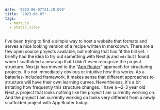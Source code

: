 ```yaml
---
date: '2023-06-07T21:38:00Z'
title: '2023-06-07'
tags:
  - next.js
  - static_sites
---
```


I've been trying to find a simple way to host a website that formats and serves a nice looking version of a recipe written in markdown.
There are a few open source projects available, but nothing that has fit the bill yet.
I briefly had the idea to try out something with Next.js and `mdx` but I found when I scaffolded a new app that I didn't even recognize the project structure.
Next.js has moved to the "[App Router](https://nextjs.org/docs/app)" approach for structuring projects.
It's not immediately obvious or intuitive how this works.
As a batteries-included framework, it makes sense that different approaches to structure will have their own learning curves.
Nevertheless, it's a bit irritating how frequently this structure changes.
I have a ~2-3 year old Next.js project that looks nothing like the project I am currently working on.
And the project I am currently working on looks very different from a newly scaffolded project with App Router today.
